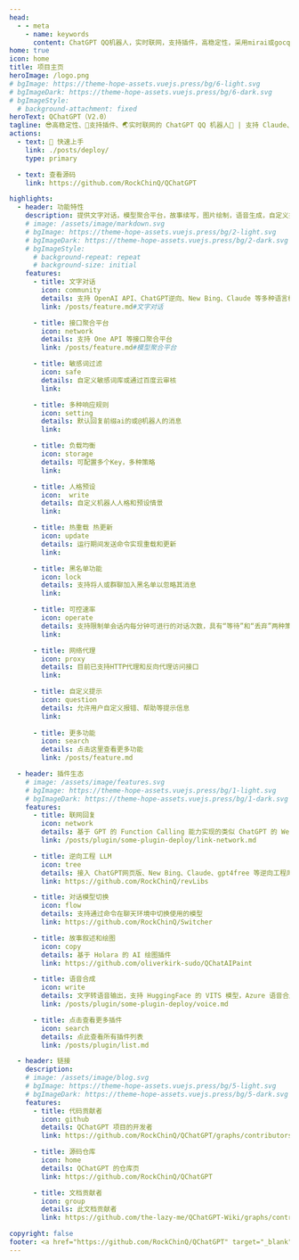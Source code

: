 ```yaml
---
head:
  - - meta
    - name: keywords
      content: ChatGPT QQ机器人，实时联网，支持插件，高稳定性，采用mirai或gocq框架
home: true
icon: home
title: 项目主页
heroImage: /logo.png
# bgImage: https://theme-hope-assets.vuejs.press/bg/6-light.svg
# bgImageDark: https://theme-hope-assets.vuejs.press/bg/6-dark.svg
# bgImageStyle:
  # background-attachment: fixed
heroText: QChatGPT（V2.0）
tagline: 😎高稳定性、🧩支持插件、🌏实时联网的 ChatGPT QQ 机器人🤖 | 支持 Claude、Google Bard、gpt4free、One API 的 QQ 机器人平台
actions:
  - text: 🚀 快速上手
    link: ./posts/deploy/
    type: primary

  - text: 查看源码
    link: https://github.com/RockChinQ/QChatGPT

highlights:
  - header: 功能特性
    description: 提供文字对话，模型聚合平台，故事续写，图片绘制，语音生成，自定义插件等多种功能
    # image: /assets/image/markdown.svg
    # bgImage: https://theme-hope-assets.vuejs.press/bg/2-light.svg
    # bgImageDark: https://theme-hope-assets.vuejs.press/bg/2-dark.svg
    # bgImageStyle:
      # background-repeat: repeat
      # background-size: initial
    features:
      - title: 文字对话
        icon: community
        details: 支持 OpenAI API、ChatGPT逆向、New Bing、Claude 等多种语言模型
        link: /posts/feature.md#文字对话

      - title: 接口聚合平台
        icon: network
        details: 支持 One API 等接口聚合平台
        link: /posts/feature.md#模型聚合平台

      - title: 敏感词过滤
        icon: safe
        details: 自定义敏感词库或通过百度云审核
        link: 

      - title: 多种响应规则
        icon: setting
        details: 默认回复前缀ai的或@机器人的消息
        link: 

      - title: 负载均衡
        icon: storage
        details: 可配置多个Key，多种策略
        link: 

      - title: 人格预设
        icon:  write
        details: 自定义机器人人格和预设情景
        link: 

      - title: 热重载 热更新
        icon: update
        details: 运行期间发送命令实现重载和更新
        link:

      - title: 黑名单功能
        icon: lock
        details: 支持将人或群聊加入黑名单以忽略其消息
        link: 

      - title: 可控速率
        icon: operate
        details: 支持限制单会话内每分钟可进行的对话次数，具有“等待”和“丢弃”两种策略
        link: 

      - title: 网络代理
        icon: proxy
        details: 目前已支持HTTP代理和反向代理访问接口
        link: 

      - title: 自定义提示
        icon: question
        details: 允许用户自定义报错、帮助等提示信息
        link: 
      
      - title: 更多功能
        icon: search
        details: 点击这里查看更多功能
        link: /posts/feature.md

  - header: 插件生态
    # image: /assets/image/features.svg
    # bgImage: https://theme-hope-assets.vuejs.press/bg/1-light.svg
    # bgImageDark: https://theme-hope-assets.vuejs.press/bg/1-dark.svg
    features:
      - title: 联网回复
        icon: network
        details: 基于 GPT 的 Function Calling 能力实现的类似 ChatGPT 的 WebPilot 插件的功能
        link: /posts/plugin/some-plugin-deploy/link-network.md

      - title: 逆向工程 LLM
        icon: tree
        details: 接入 ChatGPT网页版、New Bing、Claude、gpt4free 等逆向工程库
        link: https://github.com/RockChinQ/revLibs

      - title: 对话模型切换
        icon: flow
        details: 支持通过命令在聊天环境中切换使用的模型
        link: https://github.com/RockChinQ/Switcher

      - title: 故事叙述和绘图
        icon: copy
        details: 基于 Holara 的 AI 绘图插件
        link: https://github.com/oliverkirk-sudo/QChatAIPaint

      - title: 语音合成
        icon: write
        details: 文字转语音输出，支持 HuggingFace 的 VITS 模型，Azure 语音合成，本地 vits 语音合成，sovits 语音合成
        link: /posts/plugin/some-plugin-deploy/voice.md

      - title: 点击查看更多插件
        icon: search
        details: 点此查看所有插件列表
        link: /posts/plugin/list.md

  - header: 链接
    description: 
    # image: /assets/image/blog.svg
    # bgImage: https://theme-hope-assets.vuejs.press/bg/5-light.svg
    # bgImageDark: https://theme-hope-assets.vuejs.press/bg/5-dark.svg
    features:
      - title: 代码贡献者
        icon: github
        details: QChatGPT 项目的开发者
        link: https://github.com/RockChinQ/QChatGPT/graphs/contributors

      - title: 源码仓库
        icon: home
        details: QChatGPT 的仓库页
        link: https://github.com/RockChinQ/QChatGPT

      - title: 文档贡献者
        icon: group
        details: 此文档贡献者
        link: https://github.com/the-lazy-me/QChatGPT-Wiki/graphs/contributors

copyright: false
footer: <a href="https://github.com/RockChinQ/QChatGPT" target="_blank">QChatGPT</a> 项目的Wiki页&nbsp;&nbsp;|&nbsp;&nbsp;MIT 协议, 版权所有 © 2023-present Lazy  <br/> <br/> <a href="http://beian.miit.gov.cn/" target="_blank" rel="nofollow noopener">津 ICP 备 2023007711 号</a>&nbsp;&nbsp;<a href="http://www.beian.gov.cn/portal/registerSystemInfo?recordcode=12011102001610" rel="nofollow noopener" class="beian-police" target="_blank">津公网安备12011102001610号</a>
---
```

